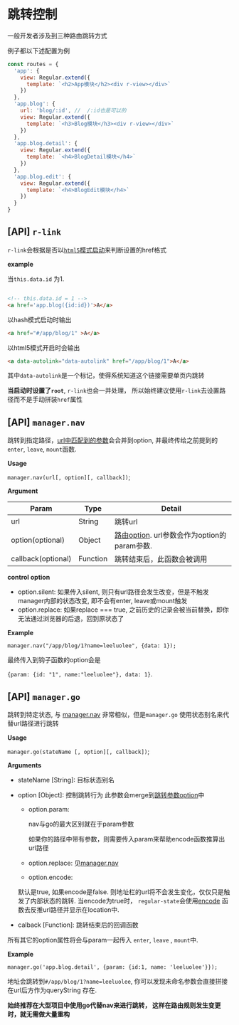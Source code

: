 # 跳转控制

一般开发者涉及到三种路由跳转方式

例子都以下述配置为例

```js
const routes = {
  'app': {
    view: Regular.extend({
      template: `<h2>App模块</h2><div r-view></div>`
    })
  },
  'app.blog': {
    url: 'blog/:id', //  /:id也是可以的
    view: Regular.extend({
      template: `<h3>Blog模块</h3><div r-view></div>`
    })
  },
  'app.blog.detail': {
    view: Regular.extend({
      template: `<h4>BlogDetail模块</h4>`
    })
  },
  'app.blog.edit': {
    view: Regular.extend({
      template: `<h4>BlogEdit模块</h4>`
    })
  }
}
```

## [API] `r-link`

`r-link`会根据是否以[`html5`模式启动](./boot.html)来判断设置的href格式


__example__

当`this.data.id` 为1.

```html

<!-- this.data.id = 1 -->
<a href='app.blog({id:id})'>A</a>

```


以hash模式启动时输出

```html
<a href="#/app/blog/1" >A</a>
```

以html5模式开启时会输出  

```html
<a data-autolink="data-autolink" href="/app/blog/1">A</a>
```
其中`data-autolink`是一个标记，使得系统知道这个链接需要单页内跳转


__当启动时设置了`root`__, `r-link`也会一并处理， 所以始终建议使用`r-link`去设置路径而不是手动拼装`href`属性


<a name="nav"></a>
## [API] `manager.nav`

跳转到指定路径，[url中匹配到的参数](#param)会合并到option, 并最终传给之前提到的`enter`, `leave`, `mount`函数.


__Usage__

`manager.nav(url[, option][, callback])`;



__Argument__

|Param|Type|Detail|
|--|--|--|
|url |String| 跳转url|
|option(optional) |Object|[路由option](#option). url参数会作为option的param参数. |
|callback(optional)|Function|跳转结束后，此函数会被调用|


__control option__

* option.silent: 如果传入silent, 则只有url路径会发生改变，但是不触发manager内部的状态改变, 即不会有enter, leave或mount触发
* option.replace: 如果replace === true, 之前历史的记录会被当前替换，即你无法通过浏览器的后退，回到原状态了

__Example__

`manager.nav("/app/blog/1?name=leeluolee", {data: 1}); `


最终传入到钩子函数的option会是 


`{param: {id: "1", name:"leeluolee"}, data: 1}`.




<a name="go"></a>
## [API] `manager.go`

跳转到特定状态, 与 [manager.nav](#nav) 非常相似，但是`manager.go` 使用状态别名来代替url路径进行跳转

__Usage__

`manager.go(stateName [, option][, callback])`;


__Arguments__

- stateName [String]:  目标状态别名

- option [Object]: 控制跳转行为  此参数会merge到[跳转参数option]()中

  - option.param: 

    nav与go的最大区别就在于param参数 

    如果你的路径中带有参数，则需要传入param来帮助encode函数推算出url路径


  - option.replace: 见[manager.nav](#nav)

  - option.encode: 

  默认是true, 如果encode是false. 则地址栏的url将不会发生变化，仅仅只是触发了内部状态的跳转. 当encode为true时， `regular-state`会使用[encode](../api.md) 函数去反推url路径并显示在location中.


- calback [Function]: 跳转结束后的回调函数

所有其它的option属性将会与param一起传入 `enter`, `leave` , `mount`中.


__Example__

```
manager.go('app.blog.detail', {param: {id:1, name: 'leeluolee'}});
```

地址会跳转到`#/app/blog/1?name=leeluolee`, 你可以发现未命名参数会直接拼接在url后方作为queryString 存在.


__始终推荐在大型项目中使用go代替nav来进行跳转， 这样在路由规则发生变更时，就无需做大量重构__

